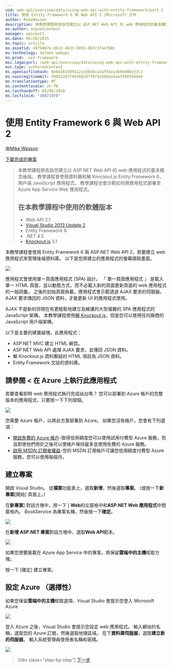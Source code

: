 ```yaml
---
uid: web-api/overview/data/using-web-api-with-entity-framework/part-1
title: 使用 Entity Framework 6 與 Web API 2 |Microsoft 文件
author: MikeWasson
description: 本教學課程將告訴您建立以 ASP.NET Web API 的 web 應用程式的基本概念後端。 教學課程會使用 Entity Framework 6 資料配置...
ms.author: aspnetcontent
manager: wpickett
ms.date: 05/28/2015
ms.topic: article
ms.assetid: e879487e-dbcd-4b33-b092-d67c37ae768c
ms.technology: dotnet-webapi
ms.prod: .net-framework
msc.legacyurl: /web-api/overview/data/using-web-api-with-entity-framework/part-1
msc.type: authoredcontent
ms.openlocfilehash: 8e6d381509a121e3036ca3af91ea3b9bd0be33c2
ms.sourcegitcommit: f8852267f463b62d7f975e56bea9aa3f68fbbdeb
ms.translationtype: MT
ms.contentlocale: zh-TW
ms.lasthandoff: 04/06/2018
ms.locfileid: "30871970"
---
```

<a name="using-web-api-2-with-entity-framework-6"></a>使用 Entity Framework 6 與 Web API 2
====================
由[Mike Wasson](https://github.com/MikeWasson)

[下載完成的專案](https://github.com/MikeWasson/BookService)

> 本教學課程將告訴您建立以 ASP.NET Web API 的 web 應用程式的基本概念後端。 教學課程會使用資料層和解 Knockout.js Entity Framework 6，用戶端 JavaScript 應用程式。 教學課程也會示範如何將應用程式部署至 Azure App Service Web 應用程式。
> 
> ## <a name="software-versions-used-in-the-tutorial"></a>在本教學課程中使用的軟體版本
> 
> 
> - Web API 2.1
> - [Visual Studio 2013 Update 2](https://www.visualstudio.com/downloads/download-visual-studio-vs)
> - Entity Framework 6
> - .NET 4.5
> - [Knockout.js](http://knockoutjs.com/) 3.1


本教學課程會使用 Entity Framework 6 與 ASP.NET Web API 2，若要建立 web 應用程式來管理後端資料庫。 以下是您將建立的應用程式的螢幕擷取畫面。

[![](part-1/_static/image2.png)](part-1/_static/image1.png)

應用程式會使用單一頁面應用程式 (SPA) 設計。 「 單一頁面應用程式 」 是載入單一 HTML 頁面，並以動態方式，而不必載入新的頁面更新頁面的 web 應用程式的一般詞彙。 之後的初始頁面負載，應用程式會示範透過 AJAX 要求的伺服器。 AJAX 要求傳回的 JSON 資料，才能更新 UI 的應用程式使用。

AJAX 不是新的但現在有更輕鬆地建立及維護的大型複雜的 SPA 應用程式的 JavaScript 架構。 本教學課程使用[解 Knockout.js](http://knockoutjs.com/)，但是您可以使用任何廠商的 JavaScript 用戶端架構。

以下是主要的建置組塊，此應用程式：

- ASP.NET MVC 建立 HTML 網頁。
- ASP.NET Web API 處理 AJAX 要求，並傳回 JSON 資料。
- 解 Knockout.js 資料繫結的 HTML 項目為 JSON 資料。
- Entity Framework 交談的資料庫。

## <a name="see-this-app-running-on-azure"></a>請參閱 < 在 Azure 上執行此應用程式

若要查看即時 web 應用程式執行完成站台嗎？ 您可以部署到 Azure 帳戶的完整版本的應用程式，只要按一下下列按鈕。

[![](http://azuredeploy.net/deploybutton.png)](https://azuredeploy.net/?WT.mc_id=deploy_azure_aspnet&repository=https://github.com/tfitzmac/BookService)

您需要 Azure 帳戶，以將此方案部署到 Azure。 如果您沒有帳戶，您會有下列選項：

- [開啟免費的 Azure 帳戶](https://azure.microsoft.com/pricing/free-trial/?WT.mc_id=A443DD604)-取得信用額度您可以使用試用付費型 Azure 服務，而且即使他們用於之後可以使帳戶保持最多並使用免費的 Azure 服務。
- [啟用 MSDN 訂閱者權益](https://azure.microsoft.com/pricing/member-offers/msdn-benefits-details/?WT.mc_id=A443DD604)-您的 MSDN 訂用帳戶可讓您信用額度付費型 Azure 服務，您可以使用每個月。

## <a name="create-the-project"></a>建立專案

開啟 Visual Studio。 從**檔案**功能表上，選取**新增**，然後選取**專案**。 (或按一下**新專案**[開始] 頁面上。)

在**新專案**] 對話方塊中，按一下 [ **Web**的左窗格中和**ASP.NET Web 應用程式**中間窗格內。 BookService 為專案名稱，然後按一下**確定**。

[![](part-1/_static/image4.png)](part-1/_static/image3.png)

在**新增 ASP.NET 專案**對話方塊中，選取**Web API**範本。

[![](part-1/_static/image6.png)](part-1/_static/image5.png)

如果您想要裝載在 Azure App Service 中的專案，將保留**雲端中的主機**核取方塊。

按一下 [確定] 建立專案。

## <a name="configure-azure-settings-optional"></a>設定 Azure （選擇性）

如果您保留**雲端中的主機**核取選項，Visual Studio 會提示您登入 Microsoft Azure

[![](part-1/_static/image8.png)](part-1/_static/image7.png)

登入 Azure 之後，Visual Studio 會提示您設定 web 應用程式。 輸入網站的名稱，選取您的 Azure 訂閱，然後選取地理區域。 在下**資料庫伺服器**，選取**建立新的伺服器**。 輸入系統管理員使用者名稱和密碼。

[![](part-1/_static/image10.png)](part-1/_static/image9.png)

> [!div class="step-by-step"]
> [下一步](part-2.md)
